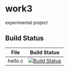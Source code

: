 # work3
experimental project

## Build Status

File|Build Status
---|---
hello.c|[![Build Status](https://travis-ci.com/niuzheyu/work3.svg?branch=master)](https://travis-ci.com/niuzheyu/work3)
